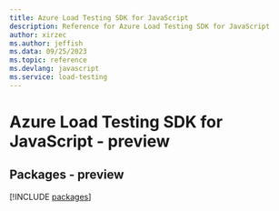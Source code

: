 ```yaml
---
title: Azure Load Testing SDK for JavaScript
description: Reference for Azure Load Testing SDK for JavaScript
author: xirzec
ms.author: jeffish
ms.data: 09/25/2023
ms.topic: reference
ms.devlang: javascript
ms.service: load-testing
---
```

# Azure Load Testing SDK for JavaScript - preview
## Packages - preview
[!INCLUDE [packages](load-testing-index.md)]